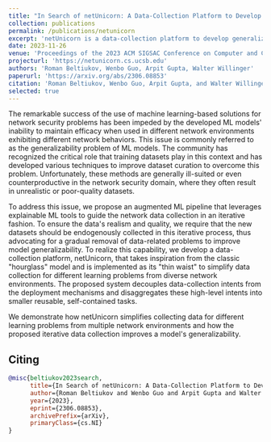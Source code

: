 ```yaml
---
title: "In Search of netUnicorn: A Data-Collection Platform to Develop Generalizable ML Models for Network Security Problems"
collection: publications
permalink: /publications/netunicorn
excerpt: 'netUnicorn is a data-collection platform to develop generalizable ML models for network security problems.'
date: 2023-11-26
venue: 'Proceedings of the 2023 ACM SIGSAC Conference on Computer and Communications Security (CCS ’23)'
projecturl: 'https://netunicorn.cs.ucsb.edu'
authors: 'Roman Beltiukov, Wenbo Guo, Arpit Gupta, Walter Willinger'
paperurl: 'https://arxiv.org/abs/2306.08853'
citation: 'Roman Beltiukov, Wenbo Guo, Arpit Gupta, and Walter Willinger. 2023. In Search of netUnicorn: A Data-Collection Platform to Develop Generalizable ML Models for Network Security Problems: https://netunicorn.cs.ucsb.edu. In Proceedings of the 2023 ACM SIGSAC Conference on Computer and Communications Security (CCS ’23), November 26–30, 2023, Copenhagen, Denmark. ACM, New York, NY, USA,  https://doi.org/10.1145/3576915.3623075'
selected: true
---
```

The remarkable success of the use of machine learning-based solutions for network security problems has been impeded by the developed ML models' inability to maintain efficacy when used in different network environments exhibiting different network behaviors. This issue is commonly referred to as the generalizability problem of ML models. The community has recognized the critical role that training datasets play in this context and has developed various techniques to improve dataset curation to overcome this problem. Unfortunately, these methods are generally ill-suited or even counterproductive in the network security domain, where they often result in unrealistic or poor-quality datasets.

To address this issue, we propose an augmented ML pipeline that leverages explainable ML tools to guide the network data collection in an iterative fashion. To ensure the data's realism and quality, we require that the new datasets should be endogenously collected in this iterative process, thus advocating for a gradual removal of data-related problems to improve model generalizability. To realize this capability, we develop a data-collection platform, netUnicorn, that takes inspiration from the classic "hourglass" model and is implemented as its "thin waist" to simplify data collection for different learning problems from diverse network environments. The proposed system decouples data-collection intents from the deployment mechanisms and disaggregates these high-level intents into smaller reusable, self-contained tasks.

We demonstrate how netUnicorn simplifies collecting data for different learning problems from multiple network environments and how the proposed iterative data collection improves a model's generalizability.

## Citing

```bibtex
@misc{beltiukov2023search,
      title={In Search of netUnicorn: A Data-Collection Platform to Develop Generalizable ML Models for Network Security Problems}, 
      author={Roman Beltiukov and Wenbo Guo and Arpit Gupta and Walter Willinger},
      year={2023},
      eprint={2306.08853},
      archivePrefix={arXiv},
      primaryClass={cs.NI}
}
```
